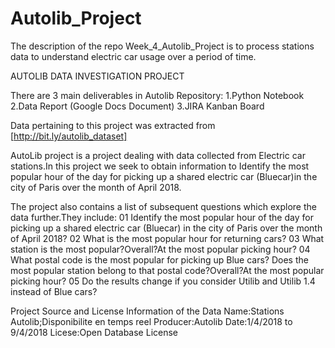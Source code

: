 # Autolib_Project
The description of the repo Week_4_Autolib_Project is to process stations data to understand electric car usage over a period of time.


AUTOLIB DATA INVESTIGATION PROJECT

There are 3 main deliverables in Autolib Repository:
1.Python Notebook
2.Data Report (Google Docs Document)
3.JIRA Kanban Board

Data pertaining to this project was extracted from [http://bit.ly/autolib_dataset]


AutoLib project is a project dealing with data collected from Electric car stations.In this project we seek to obtain information to
Identify the most popular hour of the day for picking up a shared electric car (Bluecar)in the city of Paris over the month of April 2018.

The project also contains a list of subsequent questions which explore the data further.They include:
01 Identify the most popular hour of the day for picking up a shared electric car (Bluecar) in the city of Paris over the month of April 2018?
02 What is the most popular hour for returning cars?
03 What station is the most popular?Overall?At the most popular picking hour?
04 What postal code is the most popular for picking up Blue cars? Does the most popular station belong to that postal code?Overall?At the most popular picking hour?
05 Do the results change if you consider Utilib and Utilib 1.4 instead of Blue cars?


Project Source and License Information of the Data
Name:Stations Autolib;Disponibilite en temps reel
Producer:Autolib
Date:1/4/2018 to 9/4/2018
Licese:Open Database License
